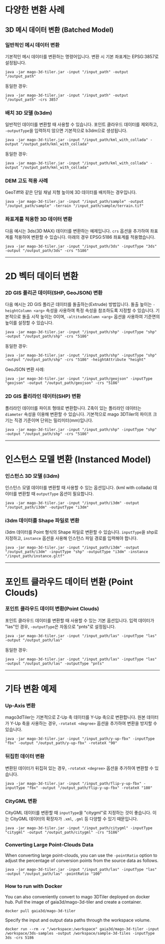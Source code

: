 다양한 변환 사례
===

## 3D 메시 데이터 변환 (Batched Model)

### 일반적인 메시 데이터 변환
기본적인 메시 데이터를 변환하는 명령어입니다. 변환 시 기본 좌표계는 EPSG:3857로 설정됩니다.

```
java -jar mago-3d-tiler.jar -input "/input_path" -output "/output_path"
```

동일한 경우:
```
java -jar mago-3d-tiler.jar -input "/input_path" -output "/output_path" -crs 3857
```

### 배치 3D 모델 (b3dm)
일반적인 데이터를 변환할 때 사용할 수 있습니다. 포인트 클라우드 데이터를 제외하고, `-outputType`을 입력하지 않으면 기본적으로 b3dm으로 생성됩니다.

```
java -jar mago-3d-tiler.jar -input "/input_path/kml_with_collada" -output "/output_path/kml_with_collada"
```

동일한 경우:
```
java -jar mago-3d-tiler.jar -input "/input_path/kml_with_collada" -output "/output_path/kml_with_collada"
```

### DEM 고도 적용 사례
GeoTiff와 같은 단일 채널 지형 높이에 3D 데이터를 배치하는 경우입니다.

```
java -jar mago-3d-tiler.jar -input "/input_path/sample" -output "/output_path/sample" -terrain "/input_path/sample/terrain.tif"
```

### 좌표계를 적용한 3D 데이터 변환
다음 예시는 3ds(3D MAX) 데이터를 변환하는 예제입니다. `crs` 옵션을 추가하여 좌표계를 적용하여 변환할 수 있습니다. 아래의 경우 EPSG:5186 좌표계를 적용했습니다.

```
java -jar mago-3d-tiler.jar -input "/input_path/3ds" -inputType "3ds" -output "/output_path/3ds" -crs "5186"
```

---
# 2D 벡터 데이터 변환

### 2D GIS 폴리곤 데이터(SHP, GeoJSON) 변환
다음 예시는 2D GIS 폴리곤 데이터를 돌출하는(Extrude) 방법입니다. 돌출 높이는 `-heightColumn <arg>` 속성을 사용하여 특정 속성을 참조하도록 지정할 수 있습니다. 기본적으로 돌출 시작 높이는 0이며, `-altitudeColumn <arg>` 옵션을 사용하여 기준면의 높이를 설정할 수 있습니다.

```
java -jar mago-3d-tiler.jar -input "/input_path/shp" -inputType "shp" -output "/output_path/shp" -crs "5186"
```

동일한 경우:
```
java -jar mago-3d-tiler.jar -input "/input_path/shp" -inputType "shp" -output "/output_path/shp" -crs "5186" -heightAttribute "height"
```

GeoJSON 변환 사례:
```
java -jar mago-3d-tiler.jar -input "/input_path/geojson" -inputType "geojson" -output "/output_path/geojson" -crs "5186"
```

### 2D GIS 폴리라인 데이터(SHP) 변환
폴리라인 데이터를 파이프 형태로 변환합니다. Z축이 있는 폴리라인 데이터는 `diameter` 속성을 이용해 변환할 수 있습니다. 기본적으로 mago 3DTiler의 파이프 크기는 직경 기준이며 단위는 밀리미터(mm)입니다.
```
java -jar mago-3d-tiler.jar -input "/input_path/shp" -inputType "shp" -output "/output_path/shp" -crs "5186"
```

---
# 인스턴스 모델 변환 (Instanced Model)

### 인스턴스 3D 모델 (i3dm)
인스턴스 모델 데이터를 변환할 때 사용할 수 있는 옵션입니다. (kml with collada) 데이터를 변환할 때 `outputType` 옵션이 필요합니다.
```
java -jar mago-3d-tiler.jar -input "/input_path/i3dm" -output "/output_path/i3dm" -outputType "i3dm"
```

### i3dm 데이터를 Shape 파일로 변환
i3dm 데이터를 Point 형식의 Shape 파일로 변환할 수 있습니다. `inputType`을 shp로 지정하고, `instance` 옵션을 사용해 인스턴스 파일 경로를 입력해야 합니다.

```
java -jar mago-3d-tiler.jar -input "/input_path/i3dm" -output "/output_path/i3dm" -inputType "shp" -outputType "i3dm" -instance "/input_path/instance.gltf"
```

---
# 포인트 클라우드 데이터 변환 (Point Clouds)

### 포인트 클라우드 데이터 변환(Point Clouds)
포인트 클라우드 데이터를 변환할 때 사용할 수 있는 기본 옵션입니다. 입력 데이터가 "las"인 경우, `-outputType`은 자동으로 "pnts"로 설정됩니다.

```
java -jar mago-3d-tiler.jar -input "/input_path/las" -inputType "las" -output "/output_path/las"
```

동일한 경우:
```
java -jar mago-3d-tiler.jar -input "/input_path/las" -inputType "las" -output "/output_path/las" -outputType "pnts"
```

---
# 기타 변환 예제

### Up-Axis 변환
mago3dTiler는 기본적으로 Z-Up 축 데이터를 Y-Up 축으로 변환합니다. 원본 데이터가 Y-Up 축을 사용하는 경우, `-rotateX <degree>` 옵션을 추가하여 변환을 방지할 수 있습니다.
```
java -jar mago-3d-tiler.jar -input "/input_path/y-up-fbx" -inputType "fbx" -output "/output_path/y-up-fbx" -rotateX "90"
```

### 뒤집힌 데이터 변환
변환된 데이터가 뒤집혀 있는 경우, `-rotateX <degree>` 옵션을 추가하여 변환할 수 있습니다.
```
java -jar mago-3d-tiler.jar -input "/input_path/flip-y-up-fbx" -inputType "fbx" -output "/output_path/flip-y-up-fbx" -rotateX "180"
```

### CityGML 변환
CityGML 데이터를 변환할 때 `inputType`을 "citygml"로 지정하는 것이 좋습니다. 이는 CityGML 데이터의 확장자가 `.xml`, `.gml` 등 다양할 수 있기 때문입니다.
```
java -jar mago-3d-tiler.jar -input "/input_path/citygml" -inputType "citygml" -output "/output_path/citygml" -crs "5186"
```

### Converting Large Point-Clouds Data
When converting large point-clouds, you can use the `-pointRatio` option to adjust the percentage of conversion points from the source data as follows.

```
java -jar mago-3d-tiler.jar -input "/input_path/las" -inputType "las" -output "/output_path/las" -pointRatio "100"
```

### How to run with Docker
You can also conveniently convert to mago 3DTiler deployed on docker hub.
Pull the image of gaia3d/mago-3d-tiler and create a container.


```docker
docker pull gaia3d/mago-3d-tiler
```

Specify the input and output data paths through the workspace volume.

```docker
docker run --rm -v "/workspace:/workspace" gaia3d/mago-3d-tiler -input /workspace/3ds-samples -output /workspace/sample-3d-tiles -inputType 3ds -crs 5186
```
